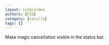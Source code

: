 ```yaml
---
layout: singleidea
authors: [FIQ]
category: [vanilla]
tags: []
---
```

Make magic cancellation visible in the status bar.
